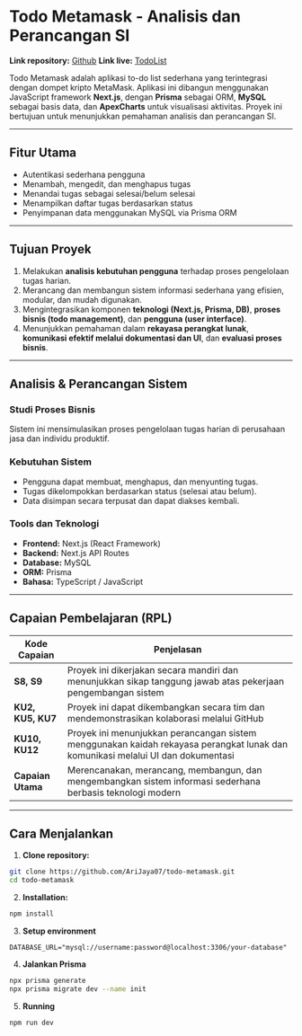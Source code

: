 # Todo Metamask - Analisis dan Perancangan SI

**Link repository:** [Github](https://github.com/AriJaya07/todo-metamask)
**Link live:** [TodoList](https://todo-meta.onrender.com)

Todo Metamask adalah aplikasi to-do list sederhana yang terintegrasi dengan dompet kripto MetaMask. Aplikasi ini dibangun menggunakan JavaScript framework **Next.js**, dengan **Prisma** sebagai ORM, **MySQL** sebagai basis data, dan **ApexCharts** untuk visualisasi aktivitas. Proyek ini bertujuan untuk menunjukkan pemahaman analisis dan perancangan SI.

---

## Fitur Utama

- Autentikasi sederhana pengguna
- Menambah, mengedit, dan menghapus tugas
- Menandai tugas sebagai selesai/belum selesai
- Menampilkan daftar tugas berdasarkan status
- Penyimpanan data menggunakan MySQL via Prisma ORM

---

## Tujuan Proyek

1. Melakukan **analisis kebutuhan pengguna** terhadap proses pengelolaan tugas harian.
2. Merancang dan membangun sistem informasi sederhana yang efisien, modular, dan mudah digunakan.
3. Mengintegrasikan komponen **teknologi (Next.js, Prisma, DB)**, **proses bisnis (todo management)**, dan **pengguna (user interface)**.
4. Menunjukkan pemahaman dalam **rekayasa perangkat lunak**, **komunikasi efektif melalui dokumentasi dan UI**, dan **evaluasi proses bisnis**.

---

## Analisis & Perancangan Sistem

### Studi Proses Bisnis
Sistem ini mensimulasikan proses pengelolaan tugas harian di perusahaan jasa dan individu produktif.

### Kebutuhan Sistem
- Pengguna dapat membuat, menghapus, dan menyunting tugas.
- Tugas dikelompokkan berdasarkan status (selesai atau belum).
- Data disimpan secara terpusat dan dapat diakses kembali.

### Tools dan Teknologi
- **Frontend:** Next.js (React Framework)
- **Backend:** Next.js API Routes
- **Database:** MySQL
- **ORM:** Prisma
- **Bahasa:** TypeScript / JavaScript

---

## Capaian Pembelajaran (RPL)

| Kode Capaian | Penjelasan |
|--------------|------------|
| **S8, S9** | Proyek ini dikerjakan secara mandiri dan menunjukkan sikap tanggung jawab atas pekerjaan pengembangan sistem |
| **KU2, KU5, KU7** | Proyek ini dapat dikembangkan secara tim dan mendemonstrasikan kolaborasi melalui GitHub |
| **KU10, KU12** | Proyek ini menunjukkan perancangan sistem menggunakan kaidah rekayasa perangkat lunak dan komunikasi melalui UI dan dokumentasi |
| **Capaian Utama** | Merencanakan, merancang, membangun, dan mengembangkan sistem informasi sederhana berbasis teknologi modern |

---

## Cara Menjalankan

1. **Clone repository:**

```bash
git clone https://github.com/AriJaya07/todo-metamask.git
cd todo-metamask
```

2. **Installation:**

```bash
npm install
```

3. **Setup environment**

```.env
DATABASE_URL="mysql://username:password@localhost:3306/your-database"
```

4. **Jalankan Prisma**

```bash
npx prisma generate
npx prisma migrate dev --name init
```

5. **Running**

```bash
npm run dev
```
